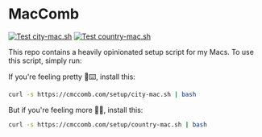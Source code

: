# MacComb
[![Test city-mac.sh](https://github.com/cmccomb/setup/actions/workflows/test-city-mac-sh.yml/badge.svg)](https://github.com/cmccomb/setup/actions/workflows/test-city-mac-sh.yml)
[![Test country-mac.sh](https://github.com/cmccomb/setup/actions/workflows/test-country-mac-sh.yml/badge.svg)](https://github.com/cmccomb/setup/actions/workflows/test-country-mac-sh.yml)

This repo contains a heavily opinionated setup script for my Macs. To use this script, simply run:
    
If you're feeling pretty 💪⌨️, install this:
```bash
curl -s https://cmccomb.com/setup/city-mac.sh | bash
```

But if you're feeling more 🤠👾, install this:
```bash
curl -s https://cmccomb.com/setup/country-mac.sh | bash
```
